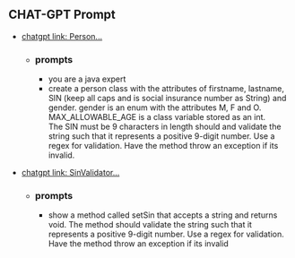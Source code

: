 ## CHAT-GPT Prompt
- [chatgpt link: Person...](https://chat.openai.com/share/3161f867-57d6-47cc-86c7-bd7084a004b4)
  - ### prompts
    - you are a java expert
    - create a person class with the attributes of firstname, lastname, SIN (keep all caps and is
      social insurance number as String) and gender.  gender is an enum with the attributes M, F 
      and O. MAX_ALLOWABLE_AGE is a class variable stored as an int.   
      The SIN must be 9 characters in length should and validate the string such that 
      it represents a positive 9-digit 
      number. Use a regex for validation.
      Have the method throw an exception if its invalid.

- [chatgpt link: SinValidator...](https://chat.openai.com/share/6bd1317e-2c49-45ad-8a90-0e11e8a5543c)
  - ### prompts
    - show a method called setSin that accepts a string and returns void.  The method should validate the string such that it represents a positive 9-digit number.  Use a regex for validation.  Have the method throw an exception if its invalid
